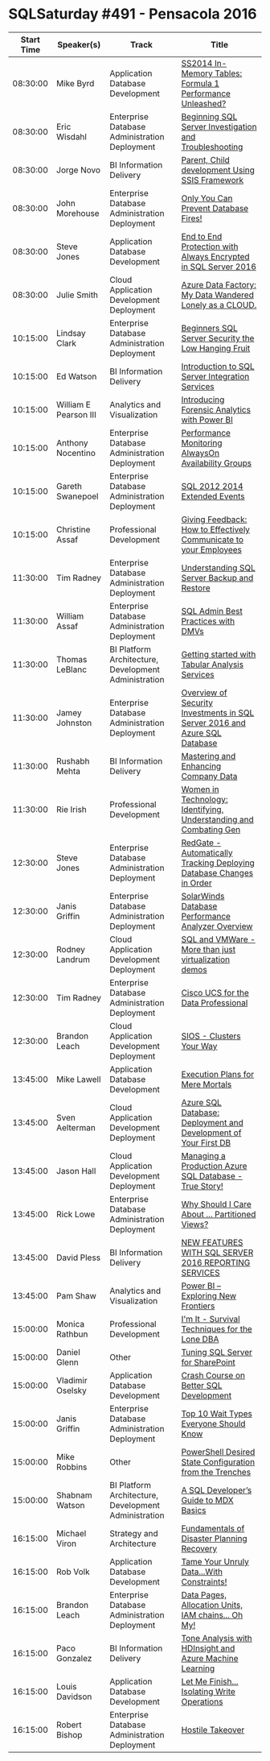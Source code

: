 # SQLSaturday #491 - Pensacola 2016
Start Time|Speaker(s)|Track|Title
---|---|---|---
08:30:00|Mike Byrd|Application  Database Development|[SS2014 In-Memory Tables:  Formula 1 Performance Unleashed?](41800.md)
08:30:00|Eric Wisdahl|Enterprise Database Administration  Deployment|[Beginning SQL Server Investigation and Troubleshooting](46412.md)
08:30:00|Jorge Novo|BI Information Delivery|[Parent, Child development Using SSIS Framework](46687.md)
08:30:00|John Morehouse|Enterprise Database Administration  Deployment|[Only You Can Prevent Database Fires!](46702.md)
08:30:00|Steve Jones|Application  Database Development|[End to End Protection with Always Encrypted in SQL Server 2016](46835.md)
08:30:00|Julie Smith|Cloud Application Development  Deployment|[Azure Data Factory: My Data Wandered Lonely as a CLOUD.](46988.md)
10:15:00|Lindsay Clark|Enterprise Database Administration  Deployment|[Beginners SQL Server Security the Low Hanging Fruit](41866.md)
10:15:00|Ed Watson|BI Information Delivery|[Introduction to SQL Server Integration Services](42182.md)
10:15:00|William E Pearson III|Analytics and Visualization|[Introducing Forensic Analytics with Power BI](43037.md)
10:15:00|Anthony Nocentino|Enterprise Database Administration  Deployment|[Performance Monitoring AlwaysOn Availability Groups](44323.md)
10:15:00|Gareth Swanepoel|Enterprise Database Administration  Deployment|[SQL 2012  2014 Extended Events](49918.md)
10:15:00|Christine Assaf|Professional Development|[Giving Feedback: How to Effectively Communicate to your Employees](50794.md)
11:30:00|Tim Radney|Enterprise Database Administration  Deployment|[Understanding SQL Server Backup and Restore](41727.md)
11:30:00|William Assaf|Enterprise Database Administration  Deployment|[SQL Admin Best Practices with DMVs](41731.md)
11:30:00|Thomas LeBlanc|BI Platform Architecture, Development  Administration|[Getting started with Tabular Analysis Services](41737.md)
11:30:00|Jamey Johnston|Enterprise Database Administration  Deployment|[Overview of Security Investments in SQL Server 2016 and Azure SQL Database](41934.md)
11:30:00|Rushabh Mehta|BI Information Delivery|[Mastering and Enhancing Company Data](45624.md)
11:30:00|Rie Irish|Professional Development|[Women in Technology: Identifying, Understanding and Combating Gen](50861.md)
12:30:00|Steve Jones|Enterprise Database Administration  Deployment|[RedGate - Automatically Tracking  Deploying Database Changes in Order](50477.md)
12:30:00|Janis Griffin|Enterprise Database Administration  Deployment|[SolarWinds Database Performance Analyzer Overview](50478.md)
12:30:00|Rodney Landrum|Cloud Application Development  Deployment|[SQL and VMWare - More than just virtualization demos](50479.md)
12:30:00|Tim Radney|Enterprise Database Administration  Deployment|[Cisco UCS for the Data Professional](50795.md)
12:30:00|Brandon Leach|Cloud Application Development  Deployment|[SIOS - Clusters Your Way](50860.md)
13:45:00|Mike Lawell|Application  Database Development|[Execution Plans for Mere Mortals](41858.md)
13:45:00|Sven Aelterman|Cloud Application Development  Deployment|[Azure SQL Database: Deployment and Development of Your First DB](42036.md)
13:45:00|Jason Hall|Cloud Application Development  Deployment|[Managing a Production Azure SQL Database - True Story!](42841.md)
13:45:00|Rick Lowe|Enterprise Database Administration  Deployment|[Why Should I Care About ... Partitioned Views?](47318.md)
13:45:00|David Pless|BI Information Delivery|[NEW FEATURES WITH SQL SERVER 2016 REPORTING SERVICES](47567.md)
13:45:00|Pam Shaw|Analytics and Visualization|[Power BI – Exploring New Frontiers](49925.md)
15:00:00|Monica Rathbun|Professional Development|[I'm It - Survival Techniques for the Lone DBA](42124.md)
15:00:00|Daniel Glenn|Other|[Tuning SQL Server for SharePoint](42238.md)
15:00:00|Vladimir Oselsky|Application  Database Development|[Crash Course on Better SQL Development](45179.md)
15:00:00|Janis Griffin|Enterprise Database Administration  Deployment|[Top 10 Wait Types Everyone Should Know](46620.md)
15:00:00|Mike Robbins|Other|[PowerShell Desired State Configuration from the Trenches](46947.md)
15:00:00|Shabnam Watson|BI Platform Architecture, Development  Administration|[A SQL Developer’s Guide to MDX Basics](51036.md)
16:15:00|Michael Viron|Strategy and Architecture|[Fundamentals of Disaster Planning  Recovery](41729.md)
16:15:00|Rob Volk|Application  Database Development|[Tame Your Unruly Data...With Constraints!](44752.md)
16:15:00|Brandon Leach|Enterprise Database Administration  Deployment|[Data Pages, Allocation Units, IAM chains... Oh My!](45542.md)
16:15:00|Paco Gonzalez|BI Information Delivery|[Tone Analysis with HDInsight and Azure Machine Learning](47474.md)
16:15:00|Louis Davidson|Application  Database Development|[Let Me Finish... Isolating Write Operations](48382.md)
16:15:00|Robert Bishop|Enterprise Database Administration  Deployment|[Hostile Takeover](50793.md)

